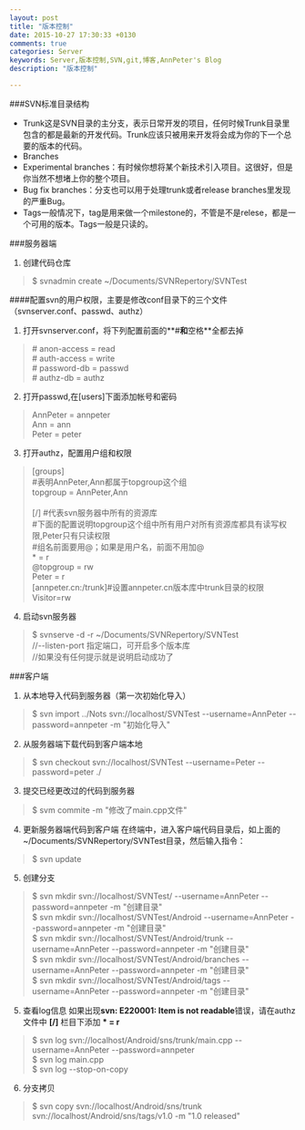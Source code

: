 ```yaml
---
layout: post
title: "版本控制"
date: 2015-10-27 17:30:33 +0130
comments: true
categories: Server
keywords: Server,版本控制,SVN,git,博客,AnnPeter's Blog
description: "版本控制"

---
```


###SVN标准目录结构
* Trunk这是SVN目录的主分支，表示日常开发的项目，任何时候Trunk目录里包含的都是最新的开发代码。Trunk应该只被用来开发将会成为你的下一个总要的版本的代码。
* Branches
 * Experimental branches：有时候你想将某个新技术引入项目。这很好，但是你当然不想堵上你的整个项目。
 * Bug fix branches：分支也可以用于处理trunk或者release branches里发现的严重Bug。
* Tags一般情况下，tag是用来做一个milestone的，不管是不是relese，都是一个可用的版本。Tags一般是只读的。

<!-- more -->

###服务器端
1. 创建代码仓库
>$ svnadmin create ~/Documents/SVNRepertory/SVNTest

####配置svn的用户权限，主要是修改conf目录下的三个文件（svnserver.conf、passwd、authz）
1. 打开svnserver.conf，将下列配置前面的**#**和**空格**全都去掉
>\# anon-access = read<br>
>\# auth-access = write<br>
>\# password-db = passwd<br>
>\# authz-db = authz<br>

2. 打开passwd,在[users]下面添加帐号和密码
> AnnPeter = annpeter<br>
> Ann = ann<br>
> Peter = peter<br>

3. 打开authz，配置用户组和权限
>[groups]<br>
>\#表明AnnPeter,Ann都属于topgroup这个组<br>
>topgroup = AnnPeter,Ann<br>
><br>
>[/] \#代表svn服务器中所有的资源库<br>
>\#下面的配置说明topgroup这个组中所有用户对所有资源库都具有读写权限,Peter只有只读权限<br>
>\#组名前面要用@；如果是用户名，前面不用加@<br>
>\* = r<br>
>@topgroup = rw<br>
>Peter = r<br>
>[annpeter.cn:/trunk]\#设置annpeter.cn版本库中trunk目录的权限<br>
>Visitor=rw<br>


4. 启动svn服务器
>$ svnserve -d -r ~/Documents/SVNRepertory/SVNTest		<br>
>//--listen-port 指定端口，可开启多个版本库					<br>
>//如果没有任何提示就是说明启动成功了						<br>

###客户端
1. 从本地导入代码到服务器（第一次初始化导入）
>$ svn import ../Nots  svn://localhost/SVNTest --username=AnnPeter --password=annpeter -m "初始化导入"

2. 从服务器端下载代码到客户端本地
>$ svn checkout svn://localhost/SVNTest --username=Peter --password=peter ./

3. 提交已经更改过的代码到服务器
>$ svm commite -m "修改了main.cpp文件"

4. 更新服务器端代码到客户端
在终端中，进入客户端代码目录后，如上面的~/Documents/SVNRepertory/SVNTest目录，然后输入指令：
>$ svn update

5. 创建分支
>$ svn mkdir svn://localhost/SVNTest/ --username=AnnPeter --password=annpeter -m "创建目录"<br>
>$ svn mkdir svn://localhost/SVNTest/Android --username=AnnPeter --password=annpeter -m "创建目录"<br>
>$ svn mkdir svn://localhost/SVNTest/Android/trunk --username=AnnPeter --password=annpeter -m "创建目录"<br>
>$ svn mkdir svn://localhost/SVNTest/Android/branches --username=AnnPeter --password=annpeter -m "创建目录"<br>
>$ svn mkdir svn://localhost/SVNTest/Android/tags --username=AnnPeter --password=annpeter -m "创建目录"<br>

5. 查看log信息
如果出现**svn: E220001: Item is not readable**错误，请在authz文件中 **[/]** 栏目下添加 **\* = r**
>$ svn log svn://localhost/Android/sns/trunk/main.cpp --username=AnnPeter --password=annpeter<br>
>$ svn log main.cpp<br>
>$ svn log --stop-on-copy<br>

6. 分支拷贝
>$ svn copy svn://localhost/Android/sns/trunk svn://localhost/Android/sns/tags/v1.0 -m "1.0 released"<br>